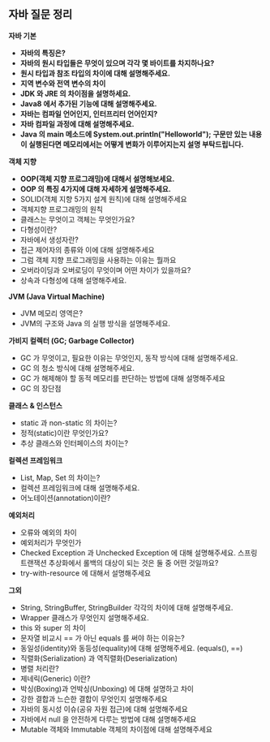 ## 자바 질문 정리

**자바 기본**
- **자바의 특징은?**
- **자바의 원시 타입들은 무엇이 있으며 각각 몇 바이트를 차지하나요?**
- **원시 타입과 참조 타입의 차이에 대해 설명해주세요.**
- **지역 변수와 전역 변수의 차이**
- **JDK 와 JRE 의 차이점을 설명하세요.**
- **Java8 에서 추가된 기능에 대해 설명해주세요.**
- **자바는 컴파일 언어인지, 인터프리터 언어인지?**
- **자바 컴파일 과정에 대해 설명해주세요.**
- **Java 의 main 메소드에 System.out.println("Helloworld"); 구문만 있는 내용이 실행된다면 메모리에서는 어떻게 변화가 이루어지는지 설명 부탁드립니다.**

**객체 지향**
- **OOP(객체 지향 프로그래밍)에 대해서 설명해보세요.**
- **OOP 의 특징 4가지에 대해 자세하게 설명해주세요.**
- SOLID(객체 지향 5가지 설계 원칙)에 대해 설명해주세요
- 객체지향 프로그래밍의 원칙
- 클래스는 무엇이고 객체는 무엇인가요?
- 다형성이란?
- 자바에서 생성자란?
- 접근 제어자의 종류와 이에 대해 설명해주세요 
- 그럼 객체 지향 프로그래밍을 사용하는 이유는 뭘까요
- 오버라이딩과 오버로딩이 무엇이며 어떤 차이가 있을까요?
- 상속과 다형성에 대해 설명해주세요.

**JVM (Java Virtual Machine)**

- JVM 메모리 영역은?
- JVM의 구조와 Java 의 실행 방식을 설명해주세요.

**가비지 컬렉터 (GC; Garbage Collector)**

- GC 가 무엇이고, 필요한 이유는 무엇인지, 동작 방식에 대해 설명해주세요.
- GC 의 청소 방식에 대해 설명해주세요.
- GC 가 해제해야 할 동적 메모리를 판단하는 방법에 대해 설명해주세요
- GC 의 장단점

**클래스 & 인스턴스** 

- static 과 non-static 의 차이는?
- 정적(static)이란 무엇인가요?
- 추상 클래스와 인터페이스의 차이는?

**컬렉션 프레임워크**

- List, Map, Set 의 차이는?
- 컬렉션 프레임워크에 대해 설명해주세요.
- 어노테이션(annotation)이란?

**예외처리**

- 오류와 예외의 차이
- 예외처리가 무엇인가
- Checked Exception 과 Unchecked Exception 에 대해 설명해주세요. 스프링 트랜잭션 추상화에서 롤백의 대상이 되는 것은 둘 중 어떤 것일까요?
- try-with-resource 에 대해서 설명해주세요


**그외**
- String, StringBuffer, StringBuilder 각각의 차이에 대해 설명해주세요.
- Wrapper 클래스가 무엇인지 설명해주세요.
- this 와 super 의 차이
- 문자열 비교시 == 가 아닌 equals 를 써야 하는 이유는?
- 동일성(identity)와 동등성(equality)에 대해 설명해주세요. (equals(), ==)
- 직렬화(Serialization) 과 역직렬화(Deserialization)
- 병렬 처리란?
- 제네릭(Generic) 이란?
- 박싱(Boxing)과 언박싱(Unboxing) 에 대해 설명하고 차이
- 강한 결합과 느슨한 결합이 무엇인지 설명해주세요
- 자바의 동시성 이슈(공유 자원 접근)에 대해 설명해주세요
- 자바에서 null 을 안전하게 다루는 방법에 대해 설명해주세요
- Mutable 객체와 Immutable 객체의 차이점에 대해 설명해주세요
